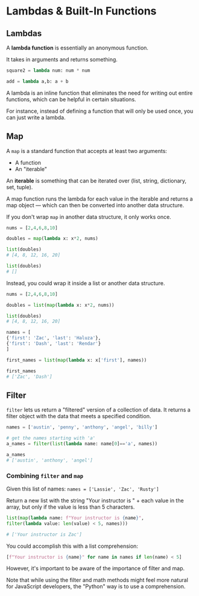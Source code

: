 # Lambdas & Built-In Functions

## Lambdas

A **lambda function** is essentially an anonymous function.

It takes in arguments and returns something.

```python
square2 = lambda num: num * num

add = lambda a,b: a + b
```

A lambda is an inline function that eliminates the need for writing out entire functions, which can be helpful in certain situations.

For instance, instead of defining a function that will only be used once, you can just write a lambda.

## Map

A `map` is a standard function that accepts at least two arguments:

- A function
- An "iterable"

An **iterable** is something that can be iterated over (list, string, dictionary, set, tuple).

A map function runs the lambda for each value in the iterable and returns a map object — which can then be converted into another data structure.

If you don't wrap `map` in another data structure, it only works once.

```python
nums = [2,4,6,8,10]

doubles = map(lambda x: x*2, nums)

list(doubles)
# [4, 8, 12, 16, 20]

list(doubles)
# []
```

Instead, you could wrap it inside a list or another data structure.

```python
nums = [2,4,6,8,10]

doubles = list(map(lambda x: x*2, nums))

list(doubles)
# [4, 8, 12, 16, 20]
```

```python
names = [
{'first': 'Zac', 'last': 'Haluza'},
{'first': 'Dash', 'last': 'Rendar'}
]

first_names = list(map(lambda x: x['first'], names))

first_names
# ['Zac', 'Dash']
```

## Filter

`filter` lets us return a "filtered" version of a collection of data. It returns a filter object with the data that meets a specified condition.

```python
names = ['austin', 'penny', 'anthony', 'angel', 'billy']

# get the names starting with 'a'
a_names = filter(list(lambda name: name[0]=='a', names))

a_names
# ['austin', 'anthony', 'angel']
```

### Combining `filter` and `map`

Given this list of names:
`names = ['Lassie', 'Zac', 'Rusty']`

Return a new list with the string "Your instructor is " + each value in the array, but only if the value is less than 5 characters.

```python
list(map(lambda name: f"Your instructor is {name}",
filter(lambda value: len(value) < 5, names)))

# ['Your instructor is Zac']
```

You could accomplish this with a list comprehension:

```python
[f"Your instructor is {name}" for name in names if len(name) < 5]
```

However, it's important to be aware of the importance of filter and map.

Note that while using the filter and math methods might feel more natural for JavaScript developers, the "Python" way is to use a comprehension.
